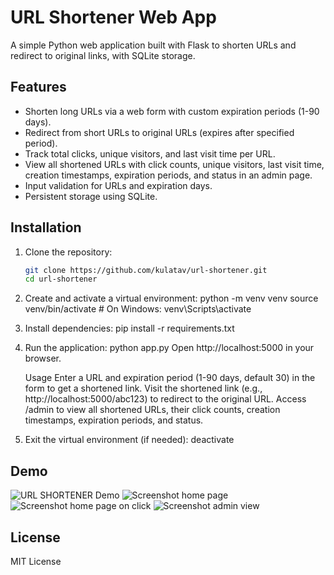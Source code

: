 # URL Shortener Web App

A simple Python web application built with Flask to shorten URLs and redirect to original links, with SQLite storage.

## Features
- Shorten long URLs via a web form with custom expiration periods (1-90 days).
- Redirect from short URLs to original URLs (expires after specified period).
- Track total clicks, unique visitors, and last visit time per URL.
- View all shortened URLs with click counts, unique visitors, last visit time, creation timestamps, expiration periods, and status in an admin page.
- Input validation for URLs and expiration days.
- Persistent storage using SQLite.

## Installation
1. Clone the repository:
   ```bash
   git clone https://github.com/kulatav/url-shortener.git
   cd url-shortener

2. Create and activate a virtual environment:
    python -m venv venv
    source venv/bin/activate  # On Windows: venv\Scripts\activate

3. Install dependencies:
    pip install -r requirements.txt
    
4. Run the application:
    python app.py
    Open http://localhost:5000 in your browser.

    Usage
        Enter a URL and expiration period (1-90 days, default 30) in the form to get a shortened link.
        Visit the shortened link (e.g., http://localhost:5000/abc123) to redirect to the original URL.
        Access /admin to view all shortened URLs, their click counts, creation timestamps, expiration periods, and status.

5. Exit the virtual environment (if needed):
    deactivate

## Demo
![URL SHORTENER Demo](url-shortener-demo.gif)
![Screenshot home page](home_page_url_shortner_app.png)
![Screenshot home page on click](home_page_on_click_url_shortner_app.png)
![Screenshot admin view](admin_view_url_shortner_app.png)

## License  
MIT License